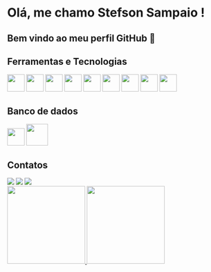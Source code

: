 <link rel="stylesheet" href="https://cdn.jsdelivr.net/gh/devicons/devicon@v2.15.1/devicon.min.css">

# Olá, me chamo Stefson Sampaio ! 
## Bem vindo ao meu perfil GitHub 👋

## Ferramentas e Tecnologias

<i>
    <img src="https://cdn.jsdelivr.net/gh/devicons/devicon/icons/javascript/javascript-original.svg" width="40" height="40" />
    <img src="https://cdn.jsdelivr.net/gh/devicons/devicon/icons/python/python-original.svg" width="40" height="40" />
    <img src="https://cdn.jsdelivr.net/gh/devicons/devicon/icons/nodejs/nodejs-plain.svg" width="40" height="40" />
    <img src="https://cdn.jsdelivr.net/gh/devicons/devicon/icons/express/express-original-wordmark.svg" width="40" height="40" />
    <img src="https://cdn.jsdelivr.net/gh/devicons/devicon/icons/typescript/typescript-original.svg" width="40" height="40" />
    <img src="https://cdn.jsdelivr.net/gh/devicons/devicon/icons/flask/flask-original.svg" width="40" height="40"/>
    <img src="https://cdn.jsdelivr.net/gh/devicons/devicon/icons/html5/html5-original-wordmark.svg"  width="40" height="40"/>
    <img src="https://cdn.jsdelivr.net/gh/devicons/devicon/icons/css3/css3-original-wordmark.svg"  width="40" height="40"/>
    <img loading="lazy" src="https://cdn.jsdelivr.net/gh/devicons/devicon/icons/git/git-original.svg" width="40" height="40"/>
</i>

## Banco de dados

<i><img src="https://cdn.jsdelivr.net/gh/devicons/devicon/icons/postgresql/postgresql-original.svg" width="40" height="40"/>
<img src="https://cdn.jsdelivr.net/gh/devicons/devicon/icons/sqlite/sqlite-plain-wordmark.svg" width="50" height="50"/></i>

## Contatos

<div>
<a href="https://www.linkedin.com/in/stefson-sampaio-magalh%C3%A3es-b249591b9/" target="_blank"><img loading="lazy" src="https://img.shields.io/badge/-LinkedIn-%230077B5?style=for-the-badge&logo=linkedin&logoColor=white" target="_blank"></a>
<a href = "stefsonsampaio01@gmail.com"><img loading="lazy" src="https://img.shields.io/badge/Gmail-D14836?style=for-the-badge&logo=gmail&logoColor=white" target="_blank"></a>
<a href="https://instagram.com/stefsonsampaio" target="_blank"><img loading="lazy" src="https://img.shields.io/badge/-Instagram-%23E4405F?style=for-the-badge&logo=instagram&logoColor=white" target="_blank"></a>
</div>

<div>
<a href="https://github.com/stefsonsampaio">
<img loading="lazy" height="180em" src="https://github-readme-stats.vercel.app/api/top-langs/?username=stefsonsampaio&layout=compact&langs_count=7&theme=dracula"/>
<img loading="lazy" height="180em" src="https://github-readme-stats.vercel.app/api?username=stefsonsampaio&show_icons=true&theme=dracula&include_all_commits=true&count_private=true"/>
</div>
